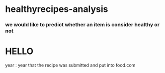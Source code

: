 # healthyrecipes-analysis
### we would like to predict whether an item is consider healthy or not
# HELLO
year
: year that the recipe was submitted and put into food.com
